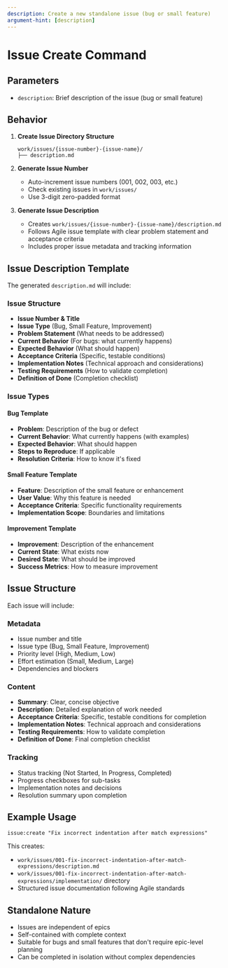 ```yaml
---
description: Create a new standalone issue (bug or small feature)
argument-hint: [description]
---
```


# Issue Create Command

## Parameters
- `description`: Brief description of the issue (bug or small feature)

## Behavior

1. **Create Issue Directory Structure**
   ```
   work/issues/{issue-number}-{issue-name}/
   ├── description.md
   ```

2. **Generate Issue Number**
   - Auto-increment issue numbers (001, 002, 003, etc.)
   - Check existing issues in `work/issues/`
   - Use 3-digit zero-padded format

3. **Generate Issue Description**
   - Creates `work/issues/{issue-number}-{issue-name}/description.md`
   - Follows Agile issue template with clear problem statement and acceptance criteria
   - Includes proper issue metadata and tracking information

## Issue Description Template

The generated `description.md` will include:

### Issue Structure
- **Issue Number & Title**
- **Issue Type** (Bug, Small Feature, Improvement)
- **Problem Statement** (What needs to be addressed)
- **Current Behavior** (For bugs: what currently happens)
- **Expected Behavior** (What should happen)
- **Acceptance Criteria** (Specific, testable conditions)
- **Implementation Notes** (Technical approach and considerations)
- **Testing Requirements** (How to validate completion)
- **Definition of Done** (Completion checklist)

### Issue Types

#### Bug Template
- **Problem**: Description of the bug or defect
- **Current Behavior**: What currently happens (with examples)
- **Expected Behavior**: What should happen
- **Steps to Reproduce**: If applicable
- **Resolution Criteria**: How to know it's fixed

#### Small Feature Template
- **Feature**: Description of the small feature or enhancement
- **User Value**: Why this feature is needed
- **Acceptance Criteria**: Specific functionality requirements
- **Implementation Scope**: Boundaries and limitations

#### Improvement Template
- **Improvement**: Description of the enhancement
- **Current State**: What exists now
- **Desired State**: What should be improved
- **Success Metrics**: How to measure improvement

## Issue Structure

Each issue will include:

### Metadata
- Issue number and title
- Issue type (Bug, Small Feature, Improvement)
- Priority level (High, Medium, Low)
- Effort estimation (Small, Medium, Large)
- Dependencies and blockers

### Content
- **Summary**: Clear, concise objective
- **Description**: Detailed explanation of work needed
- **Acceptance Criteria**: Specific, testable conditions for completion
- **Implementation Notes**: Technical approach and considerations
- **Testing Requirements**: How to validate completion
- **Definition of Done**: Final completion checklist

### Tracking
- Status tracking (Not Started, In Progress, Completed)
- Progress checkboxes for sub-tasks
- Implementation notes and decisions
- Resolution summary upon completion

## Example Usage
```
issue:create "Fix incorrect indentation after match expressions"
```

This creates:
- `work/issues/001-fix-incorrect-indentation-after-match-expressions/description.md`
- `work/issues/001-fix-incorrect-indentation-after-match-expressions/implementation/` directory
- Structured issue documentation following Agile standards

## Standalone Nature
- Issues are independent of epics
- Self-contained with complete context
- Suitable for bugs and small features that don't require epic-level planning
- Can be completed in isolation without complex dependencies
